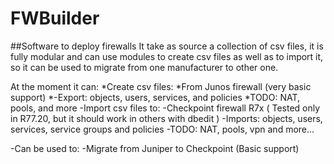 # FWBuilder
##Software to deploy firewalls
It take as source a collection of csv files, it is fully modular and can use modules to create csv files as well as to import it, so it can be used to migrate from one manufacturer to other one.

At the moment it can:
*Create csv files:
  *From Junos firewall (very basic support)
    *-Export: objects, users, services, and policies
    *TODO: NAT, pools, and more
-Import csv files to:
  -Checkpoint firewall R7x ( Tested only in R77.20, but it should work in others with dbedit )
    -Imports: objects, users, services, service groups and policies
    -TODO: NAT, pools, vpn and more...

-Can be used to:
  -Migrate from Juniper to Checkpoint (Basic support)
